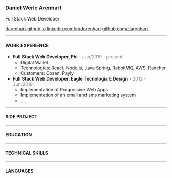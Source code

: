 ### Daniel Werle Arenhart

Full Stack Web Developer

[darenhart.github.io](darenhart.github.io)
[linkedin.com/in/darenhart](linkedin.com/in/darenhart)
[github.com/darenhart](github.com/darenhart)

--------

#### WORK EXPERIENCE

- **Full Stack Web Developer, Phi**  - <span style="color: grey">Jun/2019 - present</span>
  - Digital Wallet
  - Technologies: React, Node.js, Java Spring, RabbitMQ, AWS, Rancher
  - Customers: Cosan, Payly
- **Full Stack Web Developer, Eagle Tecnologia E Design** - <span style="color: grey">2012 - Jun/2019</span>
  - Implementation of Progressive Web Apps
  - Implementation of an email and sms marketing system
  - ....



---------

#### SIDE PROJECT



---------

#### EDUCATION



---------

#### TECHNICAL SKILLS



--------------

#### LANGUAGES

